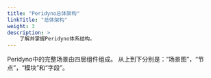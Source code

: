```yaml
---
title: "Peridyno总体架构"
linkTitle: "总体架构"
weight: 3
description: >
    了解并掌握Peridyno体系结构。
---
```


Peridyno中的完整场景由四层组件组成。 从上到下分别是：“场景图”，“节点”，“模块”和“字段”。
